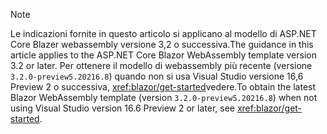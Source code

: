 > [!NOTE]
> <span data-ttu-id="3e131-101">Le indicazioni fornite in questo articolo si applicano al modello di ASP.NET Core Blazer webassembly versione 3,2 o successiva.</span><span class="sxs-lookup"><span data-stu-id="3e131-101">The guidance in this article applies to the ASP.NET Core Blazor WebAssembly template version 3.2 or later.</span></span> <span data-ttu-id="3e131-102">Per ottenere il modello di webassembly più recente (versione `3.2.0-preview5.20216.8`) quando non si usa Visual Studio versione 16,6 Preview 2 o successiva, <xref:blazor/get-started>vedere.</span><span class="sxs-lookup"><span data-stu-id="3e131-102">To obtain the latest Blazor WebAssembly template (version `3.2.0-preview5.20216.8`) when not using Visual Studio version 16.6 Preview 2 or later, see <xref:blazor/get-started>.</span></span>
